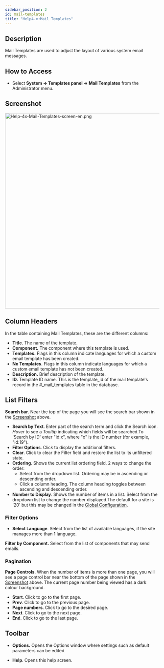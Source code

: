 ```yaml
---
sidebar_position: 2
id: mail-templates
title: "Help4.x:Mail Templates"
---
```

## Description

Mail Templates are used to adjust the layout of various system email
messages.

## How to Access

- Select **System **→** Templates panel **→** Mail Templates** from the
  Administrator menu.

## Screenshot

<img
src="https://docs.joomla.org/images/c/cf/Help-4x-Mail-Templates-screen-en.png"
decoding="async" data-file-width="800" data-file-height="636"
width="800" height="636" alt="Help-4x-Mail-Templates-screen-en.png" />

## Column Headers

In the table containing Mail Templates, these are the different columns:

- **Title.** The name of the template.
- **Component.** The component where this template is used.
- **Templates.** Flags in this column indicate languages for which a
  custom email template has been created.
- **No Templates.** Flags in this column indicate languages for which a
  custom email template has not been created.
- **Description.** Brief description of the template.
- **ID.** Template ID name. This is the template_id of the mail
  template's record in the \#\_mail_templates table in the database.

## List Filters

**Search bar**. Near the top of the page you will see the search bar
shown in the [Screenshot](#screenshot) above.

- **Search by Text**. Enter part of the search term and click the Search
  icon. *Hover* to see a *Tooltip* indicating which fields will be
  searched.To 'Search by ID' enter "id:x", where "x" is the ID number
  (for example, "id:19").
- **Filter Options**. Click to display the additional filters.
- **Clear**. Click to clear the Filter field and restore the list to its
  unfiltered state.
- **Ordering**. Shows the current list ordering field. 2 ways to change
  the order:
  - Select from the dropdown list. Ordering may be in ascending or
    descending order.
  - Click a column heading. The column heading toggles between ascending
    and descending order.
- **Number to Display**. Shows the number of items in a list. Select
  from the dropdown list to change the number displayed.The default for
  a site is '20' but this may be changed in the [Global
  Configuration](https://docs.joomla.org/Help4.x:Site_Global_Configuration/en#defaultlistlimit "Help4.x:Site Global Configuration/en").

### Filter Options

- **Select Language**. Select from the list of available languages, if
  the site manages more than 1 language.

**Filter by Component.** Select from the list of components that may
send emails.

### Pagination

**Page Controls**. When the number of items is more than one page, you
will see a page control bar near the bottom of the page shown in the
[Screenshot](#screenshot) above. The current page number being viewed
has a dark colour background.

- **Start**. Click to go to the first page.
- **Prev**. Click to go to the previous page.
- **Page numbers**. Click to go to the desired page.
- **Next**. Click to go to the next page.
- **End**. Click to go to the last page.

## Toolbar

- **Options.** Opens the Options window where settings such as default
  parameters can be edited.

<!-- -->

- **Help**. Opens this help screen.
